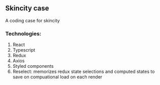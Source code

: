 ## Skincity case

A coding case for skincity

### Technologies:

1. React
2. Typescript
3. Redux
4. Axios
5. Styled components
6. Reselect: memorizes redux state selections and computed states to save on compuational load on each render